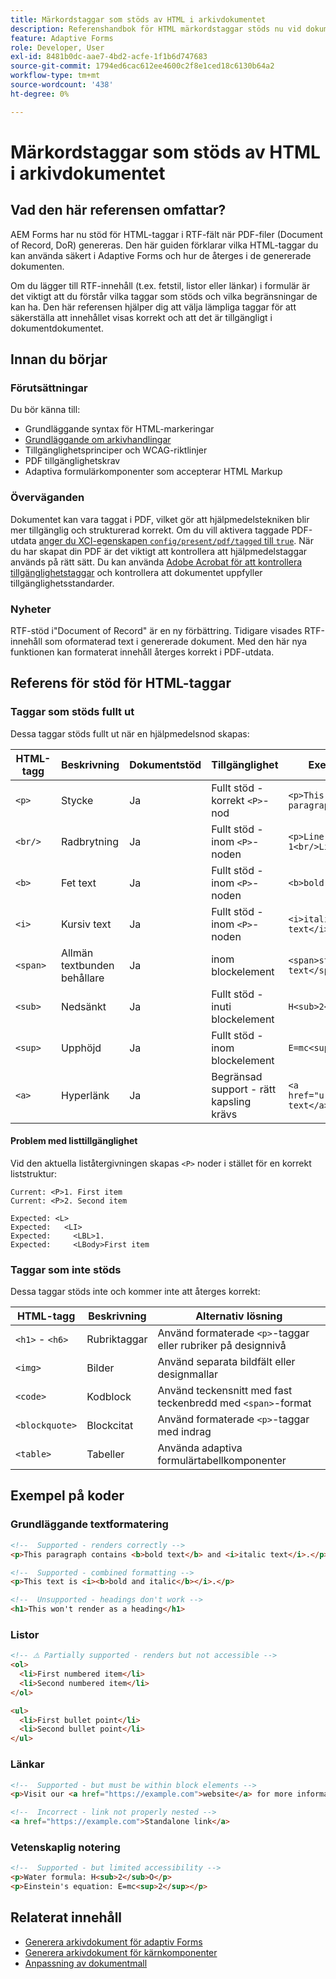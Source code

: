 ```yaml
---
title: Märkordstaggar som stöds av HTML i arkivdokumentet
description: Referenshandbok för HTML märkordstaggar stöds nu vid dokumentgenerering, inklusive återgivningsbeteende och tillgänglighetsaspekter
feature: Adaptive Forms
role: Developer, User
exl-id: 8481b0dc-aae7-4bd2-acfe-1f1b6d747683
source-git-commit: 1794ed6cac612ee4600c2f8e1ced18c6130b64a2
workflow-type: tm+mt
source-wordcount: '438'
ht-degree: 0%

---
```



# Märkordstaggar som stöds av HTML i arkivdokumentet

## Vad den här referensen omfattar?

AEM Forms har nu stöd för HTML-taggar i RTF-fält när PDF-filer (Document of Record, DoR) genereras. Den här guiden förklarar vilka HTML-taggar du kan använda säkert i Adaptive Forms och hur de återges i de genererade dokumenten.

Om du lägger till RTF-innehåll (t.ex. fetstil, listor eller länkar) i formulär är det viktigt att du förstår vilka taggar som stöds och vilka begränsningar de kan ha. Den här referensen hjälper dig att välja lämpliga taggar för att säkerställa att innehållet visas korrekt och att det är tillgängligt i dokumentdokumentet.

## Innan du börjar

### Förutsättningar

Du bör känna till:

- Grundläggande syntax för HTML-markeringar
- [Grundläggande om arkivhandlingar](/help/forms/generate-document-of-record-for-non-xfa-based-adaptive-forms.md)
- Tillgänglighetsprinciper och WCAG-riktlinjer
- PDF tillgänglighetskrav
- Adaptiva formulärkomponenter som accepterar HTML Markup

### Överväganden

Dokumentet kan vara taggat i PDF, vilket gör att hjälpmedelstekniken blir mer tillgänglig och strukturerad korrekt. Om du vill aktivera taggade PDF-utdata [anger du XCI-egenskapen `config/present/pdf/tagged` till `true`](/help/forms/generate-document-of-record-for-non-xfa-based-adaptive-forms.md#use-a-custom-xci-file). När du har skapat din PDF är det viktigt att kontrollera att hjälpmedelstaggar används på rätt sätt. Du kan använda [Adobe Acrobat för att kontrollera tillgänglighetstaggar](https://helpx.adobe.com/in/acrobat/using/create-verify-pdf-accessibility.html) och kontrollera att dokumentet uppfyller tillgänglighetsstandarder.

### Nyheter

RTF-stöd i&quot;Document of Record&quot; är en ny förbättring. Tidigare visades RTF-innehåll som oformaterad text i genererade dokument. Med den här nya funktionen kan formaterat innehåll återges korrekt i PDF-utdata.

## Referens för stöd för HTML-taggar

### Taggar som stöds fullt ut

Dessa taggar stöds fullt ut när en hjälpmedelsnod skapas:

| HTML-tagg | Beskrivning | Dokumentstöd | Tillgänglighet | Exempel |
|----------|-------------|-------------|---------------|---------|
| `<p>` | Stycke | Ja | Fullt stöd - korrekt `<P>`-nod | `<p>This is a paragraph.</p>` |
| `<br/>` | Radbrytning | Ja | Fullt stöd - inom `<P>`-noden | `<p>Line 1<br/>Line 2</p>` |
| `<b>` | Fet text | Ja | Fullt stöd - inom `<P>`-noden | `<b>bold text</b>` |
| `<i>` | Kursiv text | Ja | Fullt stöd - inom `<P>`-noden | `<i>italic text</i>` |
| `<span>` | Allmän textbunden behållare | Ja | inom blockelement | `<span>styled text</span>` |
| `<sub>` | Nedsänkt | Ja | Fullt stöd - inuti blockelement | `H<sub>2</sub>O` |
| `<sup>` | Upphöjd | Ja | Fullt stöd - inom blockelement | `E=mc<sup>2</sup>` |
| `<a>` | Hyperlänk | Ja | Begränsad support - rätt kapsling krävs | `<a href="url">link text</a>` |


#### Problem med listtillgänglighet

Vid den aktuella liståtergivningen skapas `<P>` noder i stället för en korrekt liststruktur:

```
Current: <P>1. First item
Current: <P>2. Second item

Expected: <L>
Expected:   <LI>
Expected:     <LBL>1.
Expected:     <LBody>First item
```

### Taggar som inte stöds

Dessa taggar stöds inte och kommer inte att återges korrekt:

| HTML-tagg | Beskrivning | Alternativ lösning |
|----------|-------------|---------------------|
| `<h1>` - `<h6>` | Rubriktaggar | Använd formaterade `<p>`-taggar eller rubriker på designnivå |
| `<img>` | Bilder | Använd separata bildfält eller designmallar |
| `<code>` | Kodblock | Använd teckensnitt med fast teckenbredd med `<span>`-format |
| `<blockquote>` | Blockcitat | Använd formaterade `<p>`-taggar med indrag |
| `<table>` | Tabeller | Använda adaptiva formulärtabellkomponenter |

## Exempel på koder

### Grundläggande textformatering

```html
<!--  Supported - renders correctly -->
<p>This paragraph contains <b>bold text</b> and <i>italic text</i>.</p>

<!--  Supported - combined formatting -->
<p>This text is <i><b>bold and italic</b></i>.</p>

<!--  Unsupported - headings don't work -->
<h1>This won't render as a heading</h1>
```

### Listor

```html
<!-- ⚠️ Partially supported - renders but not accessible -->
<ol>
  <li>First numbered item</li>
  <li>Second numbered item</li>
</ol>

<ul>
  <li>First bullet point</li>
  <li>Second bullet point</li>
</ul>
```

### Länkar

```html
<!--  Supported - but must be within block elements -->
<p>Visit our <a href="https://example.com">website</a> for more information.</p>

<!--  Incorrect - link not properly nested -->
<a href="https://example.com">Standalone link</a>
```

### Vetenskaplig notering

```html
<!--  Supported - but limited accessibility -->
<p>Water formula: H<sub>2</sub>O</p>
<p>Einstein's equation: E=mc<sup>2</sup></p>
```

## Relaterat innehåll


- [Generera arkivdokument för adaptiv Forms](/help/forms/generate-document-of-record-for-non-xfa-based-adaptive-forms.md)
- [Generera arkivdokument för kärnkomponenter](/help/forms/generate-document-of-record-core-components.md)
- [Anpassning av dokumentmall](/help/forms/generate-document-of-record-for-non-xfa-based-adaptive-forms.md#customize-the-branding-information-in-document-of-record)

